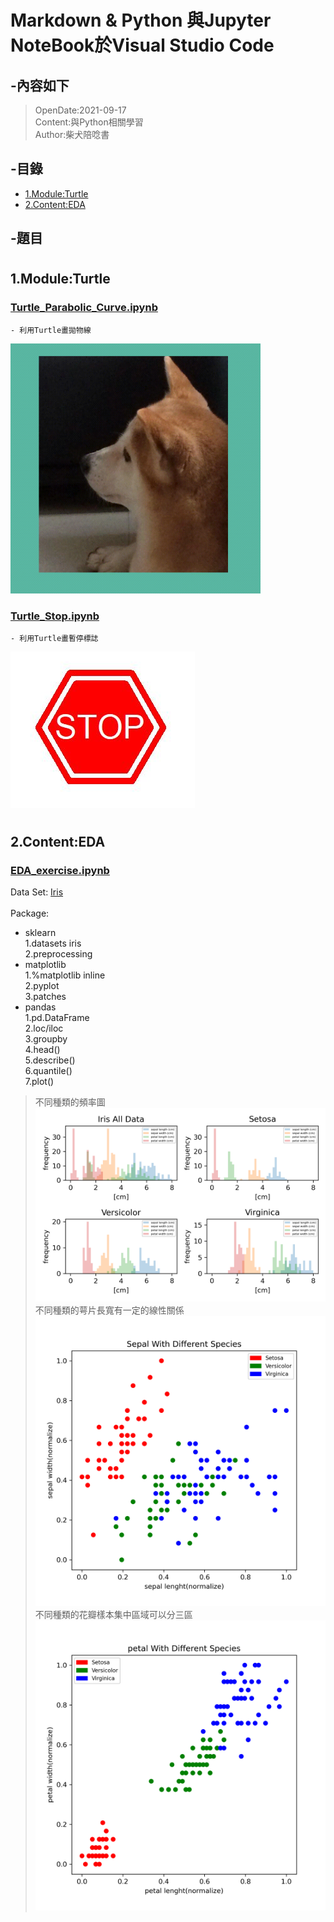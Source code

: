 # Markdown & Python 與Jupyter NoteBook於Visual Studio Code 

## -內容如下
> OpenDate:2021-09-17<br>
> Content:與Python相關學習<br>
> Author:柴犬陪唸書 <br>
## -目錄
 - [1.Module:Turtle](#1)
 - [2.Content:EDA](#2)

## -題目

# <h2 id="1">1.Module:Turtle</h2>
### [Turtle_Parabolic_Curve.ipynb](https://github.com/Chen-Han-Yu/Python/blob/main/Tech/Turtle_Parabolic_Curve.ipynb)

    - 利用Turtle畫拋物線
<img src="https://github.com/Chen-Han-Yu/Python/blob/main/Tech/Turtle_Parabolic_Curve.gif" width="400" height="400"/>
</video>

### [Turtle_Stop.ipynb](https://github.com/Chen-Han-Yu/Python/blob/main/Tech/Turtle_Stop.ipynb)
    - 利用Turtle畫暫停標誌
![Stop](Stop.JPG)

# <h2 id="2">2.Content:EDA</h2>
### [EDA_exercise.ipynb](https://github.com/Chen-Han-Yu/Python/blob/main/Tech/Iris/EDA_exercise.ipynb)
Data Set: [Iris](./Iris/iris.md)<br><br>
Package:
- sklearn<br>
  1.datasets iris<br>
  2.preprocessing<br>
- matplotlib<br>
  1.%matplotlib inline<br>
  2.pyplot<br>
  3.patches<br>
- pandas<br>
  1.pd.DataFrame<br>
  2.loc/iloc<br>
  3.groupby<br>
  4.head()<br>
  5.describe()<br>
  6.quantile()<br>
  7.plot()<br>
>不同種類的頻率圖
![不同種類的頻率圖](./Iris/EDA_histogram.png)
>不同種類的萼片長寬有一定的線性關係
![Septal和種類相關](./Iris/EDA_Scatter_Sepal.png)
>不同種類的花瓣樣本集中區域可以分三區
![Petal和種類相關](./Iris/EDA_Scatter_Petal.png)
